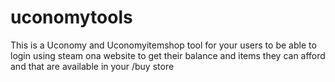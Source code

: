 # uconomytools
This is a Uconomy and Uconomyitemshop tool for your users to be able to login using steam ona website to get their balance and items they can afford and that are available in your /buy store
